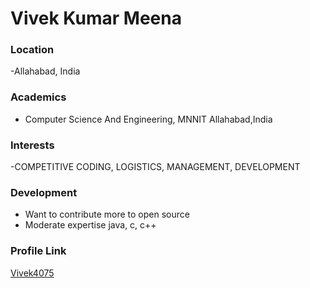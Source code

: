 ﻿# Vivek Kumar Meena

### Location

-Allahabad, India

### Academics

- Computer Science And Engineering, MNNIT Allahabad,India

### Interests

-COMPETITIVE CODING, LOGISTICS, MANAGEMENT, DEVELOPMENT

### Development

- Want to contribute more to open source
- Moderate expertise java, c, c++ 

### Profile Link

[Vivek4075](https://github.com/Vivek4075)
